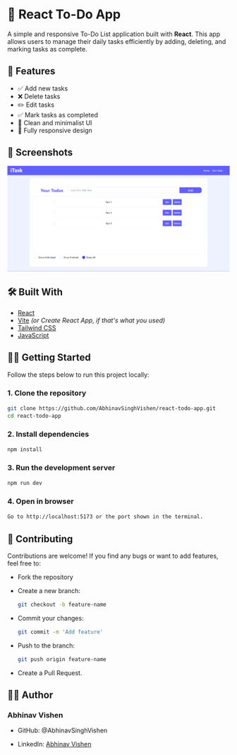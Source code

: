 # 📝 React To-Do App

A simple and responsive To-Do List application built with **React**. This app allows users to manage their daily tasks efficiently by adding, deleting, and marking tasks as complete.

## 🚀 Features

- ✅ Add new tasks
- ❌ Delete tasks
- ✏️ Edit tasks
- ✅ Mark tasks as completed
- 🎨 Clean and minimalist UI
- 📱 Fully responsive design

## 📸 Screenshots

![alt text](image.png)

## 🛠️ Built With

- [React](https://reactjs.org/)
- [Vite](https://vitejs.dev/) *(or Create React App, if that's what you used)*
- [Tailwind CSS](https://tailwindcss.com/)
- [JavaScript](https://developer.mozilla.org/en-US/docs/Web/JavaScript)

<!-- ## 📂 Project Structure -->



## 🧑‍💻 Getting Started

Follow the steps below to run this project locally:

### 1. Clone the repository

```bash
git clone https://github.com/AbhinavSinghVishen/react-todo-app.git
cd react-todo-app
```
### 2. Install dependencies

```bash
npm install
```
### 3. Run the development server

```bash
npm run dev
```

### 4. Open in browser

```bash
Go to http://localhost:5173 or the port shown in the terminal.
```
## 🤝 Contributing
Contributions are welcome! If you find any bugs or want to add features, feel free to:

- Fork the repository

- Create a new branch:
    ```bash
    git checkout -b feature-name
    ```
- Commit your changes:
    ```bash
    git commit -m 'Add feature'
    ```
- Push to the branch:
    ```bash
    git push origin feature-name
    ```

- Create a Pull Request.

## 🙋‍♂️ Author
### Abhinav Vishen

- GitHub: @AbhinavSinghVishen

- LinkedIn: [Abhinav Vishen](www.linkedin.com/in/abhinav-vishen-9381871a0)

